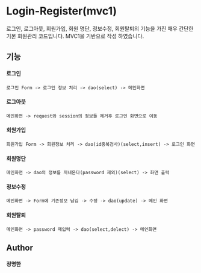 # Login-Register(mvc1)
로그인, 로그아웃, 회원가입, 회원 명단, 정보수정, 회원탈퇴의 기능을 가진 매우 간단한 기본 회원관리 코드입니다.
MVC1을 기반으로 작성 하였습니다.

## 기능

#### 로그인
```
로그인 Form -> 로그인 정보 처리 -> dao(select) -> 메인화면
```

#### 로그아웃
```
메인화면 -> request와 session의 정보들 제거후 로그인 화면으로 이동
```

#### 회원가입
```
회원가입 Form -> 회원정보 처리 -> dao(id중복검사)(select,insert) -> 로그인 화면
```

#### 회원명단
```
메인화면 -> dao의 정보를 꺼내온다(password 제외)(select) -> 화면 출력
```

#### 정보수정
```
메인화면 -> Form에 기존정보 남김 -> 수정 -> dao(update) -> 메인 화면
```

#### 회원탈퇴
```
메인화면 -> password 재입력 -> dao(select,delect) -> 메인화면
```

## Author
#### 정명한
